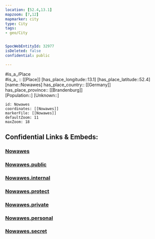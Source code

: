 ```yaml
---
location: [52.4,13.1] 
mapzoom: [7,12] 
mapmarker: city 
type: City
tags:
- geo/City


SpocWebEntityId: 32977
isDeleted: false
confidential: public

---
```

#is_a_/Place  
#is_a_ :: [[Place]] 
[has_place_longitude::13.1] 
[has_place_latitude::52.4] 
[name::Nowawes] 
has_place_country:: [[Germany]]  
has_place_province:: [[Brandenburg]]  
[Population::] 
[Unknown::] 


```leaflet
id: Nowawes
coordinates: [[Nowawes]] 
markerFile: [[Nowawes]] 
defaultZoom: 11 
maxZoom: 18
```


## Confidential Links & Embeds: 

### [Nowawes](/_Standards/Earth/Continent/Europe/Europe~Central/Germany/Germany~East/Brandenburg/counties~Brandenburg/Potsdam/Babelsberg/Nowawes.md) 

### [Nowawes.public](/_public/Earth/Continent/Europe/Europe~Central/Germany/Germany~East/Brandenburg/counties~Brandenburg/Potsdam/Babelsberg/Nowawes.public.md) 

### [Nowawes.internal](/_internal/Earth/Continent/Europe/Europe~Central/Germany/Germany~East/Brandenburg/counties~Brandenburg/Potsdam/Babelsberg/Nowawes.internal.md) 

### [Nowawes.protect](/_protect/Earth/Continent/Europe/Europe~Central/Germany/Germany~East/Brandenburg/counties~Brandenburg/Potsdam/Babelsberg/Nowawes.protect.md) 

### [Nowawes.private](/_private/Earth/Continent/Europe/Europe~Central/Germany/Germany~East/Brandenburg/counties~Brandenburg/Potsdam/Babelsberg/Nowawes.private.md) 

### [Nowawes.personal](/_personal/Earth/Continent/Europe/Europe~Central/Germany/Germany~East/Brandenburg/counties~Brandenburg/Potsdam/Babelsberg/Nowawes.personal.md) 

### [Nowawes.secret](/_secret/Earth/Continent/Europe/Europe~Central/Germany/Germany~East/Brandenburg/counties~Brandenburg/Potsdam/Babelsberg/Nowawes.secret.md)

